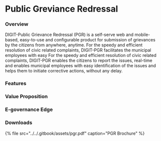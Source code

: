 # Public Greviance Redressal

### Overview

DIGIT-Public Grievance Redressal \(PGR\) is a self-serve web and mobile-based, easy-to-use and configurable product for submission of grievances by the citizens from anywhere, anytime. For the speedy and efficient resolution of civic related complaints, DIGIT-PGR facilitates the municipal employees with easy For the speedy and efficient resolution of civic related complaints, DIGIT-PGR enables the citizens to report the issues, real-time and enables municipal employees with easy identification of the issues and helps them to initiate corrective actions, without any delay.

### Features



### Value Proposition 



### E-governance Edge



### Downloads

{% file src="../../.gitbook/assets/pgr.pdf" caption="PGR Brochure" %}





